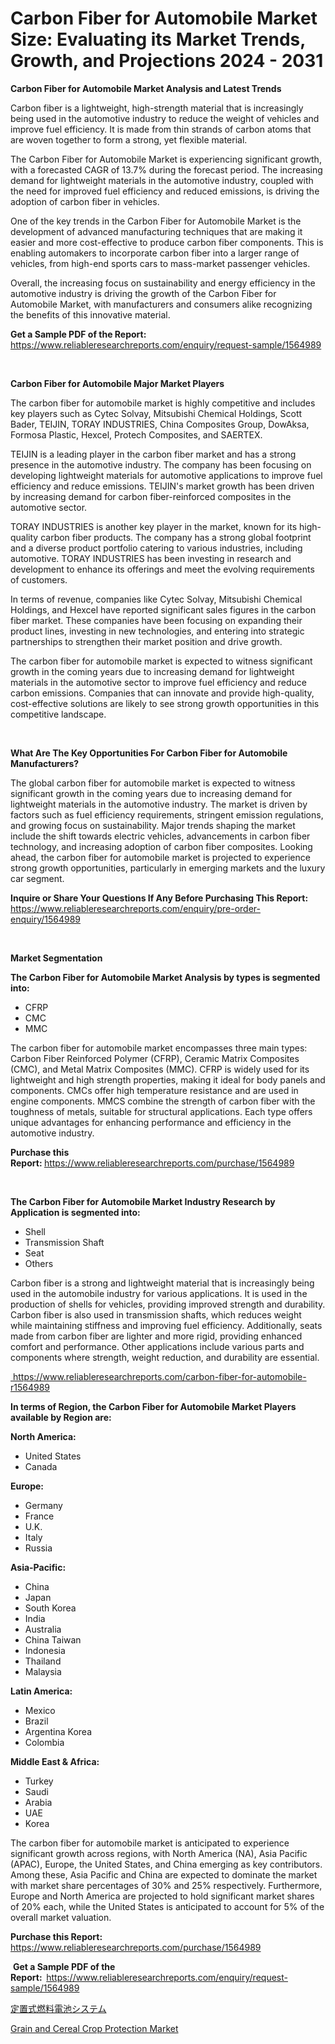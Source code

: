 <p><h1>Carbon Fiber for Automobile Market Size: Evaluating its Market Trends, Growth, and Projections 2024 - 2031</h1></p><p><strong>Carbon Fiber for Automobile Market Analysis and Latest Trends</strong></p>
<p><p>Carbon fiber is a lightweight, high-strength material that is increasingly being used in the automotive industry to reduce the weight of vehicles and improve fuel efficiency. It is made from thin strands of carbon atoms that are woven together to form a strong, yet flexible material.</p><p>The Carbon Fiber for Automobile Market is experiencing significant growth, with a forecasted CAGR of 13.7% during the forecast period. The increasing demand for lightweight materials in the automotive industry, coupled with the need for improved fuel efficiency and reduced emissions, is driving the adoption of carbon fiber in vehicles.</p><p>One of the key trends in the Carbon Fiber for Automobile Market is the development of advanced manufacturing techniques that are making it easier and more cost-effective to produce carbon fiber components. This is enabling automakers to incorporate carbon fiber into a larger range of vehicles, from high-end sports cars to mass-market passenger vehicles.</p><p>Overall, the increasing focus on sustainability and energy efficiency in the automotive industry is driving the growth of the Carbon Fiber for Automobile Market, with manufacturers and consumers alike recognizing the benefits of this innovative material.</p></p>
<p><strong>Get a Sample PDF of the Report:&nbsp;</strong> <a href="https://www.reliableresearchreports.com/enquiry/request-sample/1564989">https://www.reliableresearchreports.com/enquiry/request-sample/1564989</a></p>
<p>&nbsp;</p>
<p><strong>Carbon Fiber for Automobile Major Market Players</strong></p>
<p><p>The carbon fiber for automobile market is highly competitive and includes key players such as Cytec Solvay, Mitsubishi Chemical Holdings, Scott Bader, TEIJIN, TORAY INDUSTRIES, China Composites Group, DowAksa, Formosa Plastic, Hexcel, Protech Composites, and SAERTEX. </p><p>TEIJIN is a leading player in the carbon fiber market and has a strong presence in the automotive industry. The company has been focusing on developing lightweight materials for automotive applications to improve fuel efficiency and reduce emissions. TEIJIN's market growth has been driven by increasing demand for carbon fiber-reinforced composites in the automotive sector.</p><p>TORAY INDUSTRIES is another key player in the market, known for its high-quality carbon fiber products. The company has a strong global footprint and a diverse product portfolio catering to various industries, including automotive. TORAY INDUSTRIES has been investing in research and development to enhance its offerings and meet the evolving requirements of customers.</p><p>In terms of revenue, companies like Cytec Solvay, Mitsubishi Chemical Holdings, and Hexcel have reported significant sales figures in the carbon fiber market. These companies have been focusing on expanding their product lines, investing in new technologies, and entering into strategic partnerships to strengthen their market position and drive growth.</p><p>The carbon fiber for automobile market is expected to witness significant growth in the coming years due to increasing demand for lightweight materials in the automotive sector to improve fuel efficiency and reduce carbon emissions. Companies that can innovate and provide high-quality, cost-effective solutions are likely to see strong growth opportunities in this competitive landscape.</p></p>
<p>&nbsp;</p>
<p><strong>What Are The Key Opportunities For Carbon Fiber for Automobile Manufacturers?</strong></p>
<p><p>The global carbon fiber for automobile market is expected to witness significant growth in the coming years due to increasing demand for lightweight materials in the automotive industry. The market is driven by factors such as fuel efficiency requirements, stringent emission regulations, and growing focus on sustainability. Major trends shaping the market include the shift towards electric vehicles, advancements in carbon fiber technology, and increasing adoption of carbon fiber composites. Looking ahead, the carbon fiber for automobile market is projected to experience strong growth opportunities, particularly in emerging markets and the luxury car segment.</p></p>
<p><strong>Inquire or Share Your Questions If Any Before Purchasing This Report:</strong> <a href="https://www.reliableresearchreports.com/enquiry/pre-order-enquiry/1564989">https://www.reliableresearchreports.com/enquiry/pre-order-enquiry/1564989</a></p>
<p>&nbsp;</p>
<p><strong>Market Segmentation</strong></p>
<p><strong>The Carbon Fiber for Automobile Market Analysis by types is segmented into:</strong></p>
<p><ul><li>CFRP</li><li>CMC</li><li>MMC</li></ul></p>
<p><p>The carbon fiber for automobile market encompasses three main types: Carbon Fiber Reinforced Polymer (CFRP), Ceramic Matrix Composites (CMC), and Metal Matrix Composites (MMC). CFRP is widely used for its lightweight and high strength properties, making it ideal for body panels and components. CMCs offer high temperature resistance and are used in engine components. MMCS combine the strength of carbon fiber with the toughness of metals, suitable for structural applications. Each type offers unique advantages for enhancing performance and efficiency in the automotive industry.</p></p>
<p><strong>Purchase this Report:&nbsp;</strong><a href="https://www.reliableresearchreports.com/purchase/1564989">https://www.reliableresearchreports.com/purchase/1564989</a></p>
<p>&nbsp;</p>
<p><strong>The Carbon Fiber for Automobile Market Industry Research by Application is segmented into:</strong></p>
<p><ul><li>Shell</li><li>Transmission Shaft</li><li>Seat</li><li>Others</li></ul></p>
<p><p>Carbon fiber is a strong and lightweight material that is increasingly being used in the automobile industry for various applications. It is used in the production of shells for vehicles, providing improved strength and durability. Carbon fiber is also used in transmission shafts, which reduces weight while maintaining stiffness and improving fuel efficiency. Additionally, seats made from carbon fiber are lighter and more rigid, providing enhanced comfort and performance. Other applications include various parts and components where strength, weight reduction, and durability are essential.</p></p>
<p><a href="https://www.reliableresearchreports.com/carbon-fiber-for-automobile-r1564989">&nbsp;https://www.reliableresearchreports.com/carbon-fiber-for-automobile-r1564989</a></p>
<p><strong>In terms of Region, the Carbon Fiber for Automobile Market Players available by Region are:</strong></p>
<p>
    <p> <strong> North America: </strong>
        <ul>
            <li>United States</li>
            <li>Canada</li>
        </ul>
        </p> 
    <p> <strong> Europe: </strong>
        <ul>
            <li>Germany</li>
            <li>France</li>
            <li>U.K.</li>
            <li>Italy</li>
            <li>Russia</li>
        </ul>
        </p> 
    <p> <strong> Asia-Pacific: </strong>
        <ul>
            <li>China</li>
            <li>Japan</li>
            <li>South Korea</li>
            <li>India</li>
            <li>Australia</li>
            <li>China Taiwan</li>
            <li>Indonesia</li>
            <li>Thailand</li>
            <li>Malaysia</li>
        </ul>
        </p> 
    <p> <strong> Latin America: </strong>
        <ul>
            <li>Mexico</li>
            <li>Brazil</li>
            <li>Argentina Korea</li>
            <li>Colombia</li>
        </ul>
        </p> 
    <p> <strong> Middle East & Africa: </strong>
        <ul>
            <li>Turkey</li>
            <li>Saudi</li>
            <li>Arabia</li>
            <li>UAE</li>
            <li>Korea</li>
        </ul>
    </p>
    </p>
<p><p>The carbon fiber for automobile market is anticipated to experience significant growth across regions, with North America (NA), Asia Pacific (APAC), Europe, the United States, and China emerging as key contributors. Among these, Asia Pacific and China are expected to dominate the market with market share percentages of 30% and 25% respectively. Furthermore, Europe and North America are projected to hold significant market shares of 20% each, while the United States is anticipated to account for 5% of the overall market valuation.</p></p>
<p><strong>Purchase this Report: </strong><a href="https://www.reliableresearchreports.com/purchase/1564989">https://www.reliableresearchreports.com/purchase/1564989</a></p>
<p>&nbsp;<strong>Get a Sample PDF of the Report:&nbsp;&nbsp;</strong><a href="https://www.reliableresearchreports.com/enquiry/request-sample/1564989">https://www.reliableresearchreports.com/enquiry/request-sample/1564989</a></p>
<p><strong></strong></p>
<p><p><a href="https://github.com/zekaoe592392/Market-Research-Report-List-2/blob/main/9328635127572.md">定置式燃料電池システム</a></p><p><a href="https://github.com/guneycigdem35/Market-Research-Report-List-3/blob/main/grain-and-cereal-crop-protection-market.md">Grain and Cereal Crop Protection Market</a></p></p>